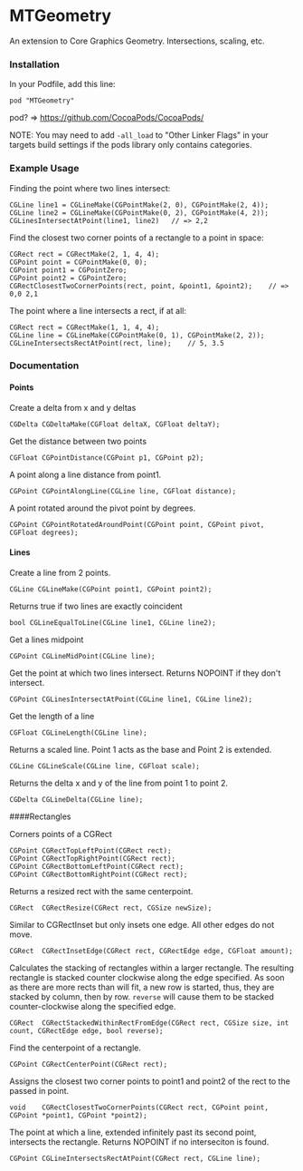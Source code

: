 MTGeometry
==========

An extension to Core Graphics Geometry. Intersections, scaling, etc.

### Installation

In your Podfile, add this line:

    pod "MTGeometry"

pod? => https://github.com/CocoaPods/CocoaPods/

NOTE: You may need to add `-all_load` to "Other Linker Flags" in your targets build settings if the pods library only contains categories.

### Example Usage

Finding the point where two lines intersect:

	CGLine line1 = CGLineMake(CGPointMake(2, 0), CGPointMake(2, 4));
	CGLine line2 = CGLineMake(CGPointMake(0, 2), CGPointMake(4, 2));
	CGLinesIntersectAtPoint(line1, line2)	// => 2,2

Find the closest two corner points of a rectangle to a point in space:

	CGRect rect = CGRectMake(2, 1, 4, 4);
	CGPoint point = CGPointMake(0, 0);
	CGPoint point1 = CGPointZero;
	CGPoint point2 = CGPointZero;
	CGRectClosestTwoCornerPoints(rect, point, &point1, &point2);	// => 0,0 2,1

The point where a line intersects a rect, if at all:

	CGRect rect = CGRectMake(1, 1, 4, 4);
	CGLine line = CGLineMake(CGPointMake(0, 1), CGPointMake(2, 2));
	CGLineIntersectsRectAtPoint(rect, line);	// 5, 3.5

### Documentation

#### Points

Create a delta from x and y deltas

	CGDelta CGDeltaMake(CGFloat deltaX, CGFloat deltaY);

Get the distance between two points

	CGFloat	CGPointDistance(CGPoint p1, CGPoint p2);

A point along a line distance from point1.

	CGPoint CGPointAlongLine(CGLine line, CGFloat distance);

A point rotated around the pivot point by degrees.

	CGPoint CGPointRotatedAroundPoint(CGPoint point, CGPoint pivot, CGFloat degrees);

#### Lines

Create a line from 2 points.

	CGLine CGLineMake(CGPoint point1, CGPoint point2);

Returns true if two lines are exactly coincident

	bool CGLineEqualToLine(CGLine line1, CGLine line2);

Get a lines midpoint

	CGPoint CGLineMidPoint(CGLine line);

Get the point at which two lines intersect. Returns NOPOINT if they don't intersect.

	CGPoint CGLinesIntersectAtPoint(CGLine line1, CGLine line2);

Get the length of a line

	CGFloat CGLineLength(CGLine line);

Returns a scaled line. Point 1 acts as the base and Point 2 is extended.

	CGLine CGLineScale(CGLine line, CGFloat scale);

Returns the delta x and y of the line from point 1 to point 2.

	CGDelta CGLineDelta(CGLine line);

####Rectangles

Corners points of a CGRect

	CGPoint CGRectTopLeftPoint(CGRect rect);
	CGPoint CGRectTopRightPoint(CGRect rect);
	CGPoint CGRectBottomLeftPoint(CGRect rect);
	CGPoint CGRectBottomRightPoint(CGRect rect);

Returns a resized rect with the same centerpoint.

	CGRect	CGRectResize(CGRect rect, CGSize newSize);

Similar to CGRectInset but only insets one edge. All other edges do not move.

	CGRect	CGRectInsetEdge(CGRect rect, CGRectEdge edge, CGFloat amount);

Calculates the stacking of rectangles within a larger rectangle. The resulting rectangle is stacked counter clockwise along the edge specified. As soon as there are more rects than will fit, a new row is started, thus, they are stacked by column, then by row. `reverse` will cause them to be stacked counter-clockwise along the specified edge.

	CGRect	CGRectStackedWithinRectFromEdge(CGRect rect, CGSize size, int count, CGRectEdge edge, bool reverse);

Find the centerpoint of a rectangle.

	CGPoint CGRectCenterPoint(CGRect rect);

Assigns the closest two corner points to point1 and point2 of the rect to the passed in point.

	void	CGRectClosestTwoCornerPoints(CGRect rect, CGPoint point, CGPoint *point1, CGPoint *point2);

The point at which a line, extended infinitely past its second point, intersects the rectangle. Returns NOPOINT if no interseciton is found.

	CGPoint CGLineIntersectsRectAtPoint(CGRect rect, CGLine line);


